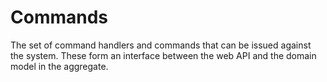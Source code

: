 # Commands

The set of command handlers and commands that can be issued against the system. These form an interface between the web API and the domain model in the aggregate.
